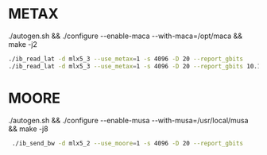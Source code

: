 # METAX

./autogen.sh && ./configure --enable-maca --with-maca=/opt/maca && make -j2

``` bash
./ib_read_lat -d mlx5_3 --use_metax=1 -s 4096 -D 20 --report_gbits
./ib_read_lat -d mlx5_3 --use_metax=1 -s 4096 -D 20 --report_gbits 10.107.204.141
```


# MOORE
./autogen.sh && ./configure --enable-musa --with-musa=/usr/local/musa && make -j8

``` bash
 ./ib_send_bw -d mlx5_2 --use_moore=1 -s 4096 -D 20 --report_gbits
```